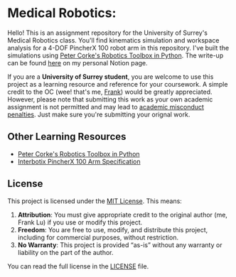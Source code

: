 # Medical Robotics:
Hello! This is an assignment repository for the University of Surrey's Medical Robotics class. You'll find kinematics simulation and workspace analysis for a 4-DOF PincherX 100 robot arm in this repository. I've built the simulations using [Peter Corke's Robotics Toolbox in Python](https://github.com/petercorke/robotics-toolbox-python). The write-up can be found [here](https://www.notion.so/frankcholula/Medical-Robotics-Coursework-1403b40fbcd580b9b51ddbc292d31d40?pvs=4) on my personal Notion page.

If you are a **University of Surrey student**, you are welcome to use this project as a learning resource and reference for your coursework. A simple credit to the OC (wee! that's me, [Frank](https://frankcholula.notion.site/)) would be greatly appreciated. However, please note that submitting this work as your own academic assignment is not permitted and may lead to [academic misconduct penalties](https://www.surrey.ac.uk/office-student-complaints-appeals-and-regulation/academic-misconduct-and-appeals). Just make sure you're submitting your orignal work.

## Other Learning Resources
- [Peter Corke's Robotics Toolbox in Python](https://github.com/petercorke/robotics-toolbox-python)
- [Interbotix PincherX 100 Arm Specification](https://docs.trossenrobotics.com/interbotix_xsarms_docs/specifications/px100.html)

## License
This project is licensed under the [MIT License](https://opensource.org/licenses/MIT). 
This means:
1.  **Attribution**: You must give appropriate credit to the original author (me, Frank Lu) if you use or modify this project.
2.  **Freedom**: You are free to use, modify, and distribute this project, including for commercial purposes, without restriction.
3.	**No Warranty**: This project is provided “as-is” without any warranty or liability on the part of the author.

You can read the full license in the [LICENSE](LICENSE) file.